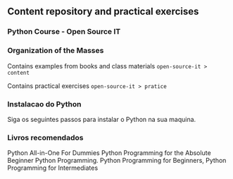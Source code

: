 ## Content repository and practical exercises

### Python Course - Open Source IT

### Organization of the Masses

Contains examples from books and class materials
``
    open-source-it > content
``

Contains practical exercises
``
    open-source-it > pratice
``
### Instalacao do Python

Siga os seguintes passos para instalar o Python na sua maquina.

    

### Livros recomendados

 Python All-in-One For Dummies
 Python Programming for the Absolute Beginner
 Python Programming.  Python Programming for Beginners, Python Programming for Intermediates
